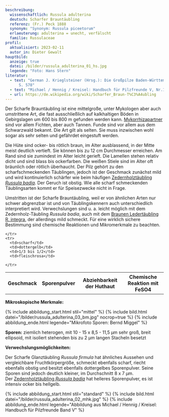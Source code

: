 ```yaml
---
beschreibung:
  wissenschaftlich: Russula adulterina
  deutsch: Scharfer Brauntäubling
  referenz: (Fr.) Peck 1888
  synonym: "Synonym: Russula piceetorum"
  erlaeuterung: adulterina = unecht, verfälscht
  familie: Russulaceae
profil:
  aktualisiert: 2023-02-11
  autor_in: Dieter Gewalt
hauptbild:
  anzeige: true
  datei: /bilder/russula_adulterina_01_hs.jpg
  legende: "Foto: Hans Stern"
literatur:
  - text: "German J. Krieglsteiner (Hrsg.): Die Großpilze Baden-Württembergs Band 2
      S. 578"
  - text: "Michael / Hennig / Kreisel: Handbuch für Pilzfreunde V, Nr.151"
  - url: https://de.wikipedia.org/wiki/Scharfer_Braun-T%C3%A4ubling
---
```

Der Scharfe Brauntäubling ist eine mittelgroße, unter Mykologen aber auch umstrittene Art, die fast ausschließlich auf kalkhaltigen Böden in Gebirgslagen um 600 bis 800 m gefunden werden kann. [Mykorrhizapartner](Mykorrhiza "Glossar") sind vor allem Fichten, aber auch Tannen. Funde sind vor allem aus dem Schwarzwald bekannt. Die Art gilt als selten. Sie muss inzwischen wohl sogar als sehr selten und gefährdet eingestuft werden.

Die Hüte sind ocker- bis rötlich braun, im Alter ausblassend, in der Mitte meist deutlich vertieft. Sie können bis zu 12 cm Durchmesser erreichen. Am Rand sind sie zumindest im Alter leicht gerieft. Die Lamellen stehen relativ dicht und sind blass bis ockerfarben. Die weißen Stiele sind im Alter oft bräunlich oder rötlich überhaucht. Der Pilz gehört zu den scharfschmeckenden Täublingen, jedoch ist der Geschmack zunächst mild und wird kontinuierlich schärfer wie beim häufigen [Zedernholztäubling *Russula badia*](/pilze/russula-badia-zedernholz-täubling). Der Geruch ist obstig. Wie alle scharf schmeckenden Täublingsarten kommt er für Speisezwecke nicht in Frage.

Umstritten ist der Scharfe Brauntäubling, weil er von ähnlichen Arten nur schwer abgrenzbar ist und von Täublingskennern auch unterschiedlich interpretiert wird. Verwechslungen sind u. a. leicht möglich mit dem Zedernholz-Täubling *Russula badia*, auch mit dem [Braunen Ledertäubling R. integra](/pilze/russula-integra-brauner-ledertäubling), der allerdings mild schmeckt. Für eine wirklich sichere Bestimmung sind chemische Reaktionen und Mikromerkmale zu beachten.

<div class="table-responsive">
  <table class="table taeubling">
    <tr>
      <th rowspan="2">Geschmack</th>
      <th rowspan="2">Sporenpulver</th>
      <th rowspan="2">Abziehbarkeit der Huthaut</th>
      <th colspan="3" class="text-center">Chemische Reaktion mit FeSO4</th>
    </tr>
    <tr>
      
      
    </tr>
    <tr>
      <td>scharf</td>
      <td>dottergelb</td>
      <td>1/3 bis 1/2</td>
      <td>fleischrosa</td>
       
    </tr>
  </table>
</div>

**Mikroskopische Merkmale:**

{% include abbildung_start.html stil="mittel" %}
{% include bild.html datei="/bilder/russula_adulterina_03_bm.jpg" nocrop=true %}
{% include abbildung_ende.html legende="Mikrofoto Sporen: Bernd Miggel" %}

**Sporen:** ziemlich heterogen, mit 10 - 15 x 8,5 - 11,5 µm sehr groß, breit ellipsoid, mit isoliert stehenden bis zu 2 µm langen Stacheln besetzt

**Verwechslungsmöglichkeiten:**

Der Scharfe Glanztäubling *Russula firmula* hat ähnliches Aussehen und vergleichbare Fruchtkörpergröße, schmeckt ebenfalls scharf, riecht ebenfalls obstig und besitzt ebenfalls dottergelbes Sporenpulver. Seine Sporen sind jedoch deutlich kleiner, im Durchschnitt 8 x 7 µm.\
Der [Zedernholztäubling *Russula badia*](/pilze/russula-badia-zedernholz-täubling) hat helleres Sporenpulver, es ist intensiv ocker bis hellgelb.

{% include abbildung_start.html stil="standard" %}
{% include bild.html datei="/bilder/russula_adulterina_02_mhk.jpg" %}
{% include abbildung_ende.html legende="Abbildung aus Michael / Hennig / Kreisel: Handbuch für Pilzfreunde Band V" %}